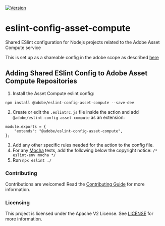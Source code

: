 [![Version](https://img.shields.io/npm/v/@adobe/eslint-config-asset-compute.svg)](https://npmjs.org/package/@adobe/eslint-config-asset-compute)

# eslint-config-asset-compute

Shared ESlint configuration for Nodejs projects related to the Adobe Asset Compute service

This is set up as a shareable config in the adobe scope as described [here](https://eslint.org/docs/developer-guide/shareable-configs)

## Adding Shared ESlint Config to Adobe Asset Compute Repositories

1. Install the Asset Compute eslint config:

`npm install @adobe/eslint-config-asset-compute --save-dev`

2. Create or edit the `.eslintrc.js` file inside the action and add `@adobe/eslint-config-asset-compute` as an extension:

```node
module.exports = {
    "extends": "@adobe/eslint-config-asset-compute",
};
```

3. Add any other specific rules needed for the action to the config file.
4. For any [Mocha](https://mochajs.org/) tests, add the following below the copyright notice: `/* eslint-env mocha */`
5. Run `npx eslint ./`


### Contributing
Contributions are welcomed! Read the [Contributing Guide](./.github/CONTRIBUTING.md) for more information.

### Licensing
This project is licensed under the Apache V2 License. See [LICENSE](LICENSE) for more information.

